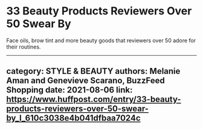 # 33 Beauty Products Reviewers Over 50 Swear By

Face oils, brow tint and more beauty goods that reviewers over 50 adore for their routines.

---
category: STYLE & BEAUTY
authors: Melanie Aman and Genevieve Scarano, BuzzFeed Shopping
date: 2021-08-06
link: https://www.huffpost.com/entry/33-beauty-products-reviewers-over-50-swear-by_l_610c3038e4b041dfbaa7024c
---
